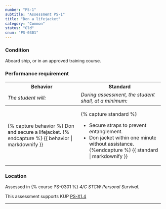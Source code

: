```yaml
---
number: "PS-1"
subtitle: "Assessment PS-1"
title: "Don a lifejacket"
category: "Common"
status: "Old"
cnum: "PS-0301"
---
```

### Condition

Aboard ship, or in an approved training course.

### Performance requirement 

<table width='100%' class='Guidelines'>
 <thead>
 <tr>
     <th class='thirty'>Behavior</th>
     <th class='seventy'>Standard</th>
 </tr>
 <tr>
     <td><em>The student will:</em></td>
     <td><em>During assessment, the student shall, at a minimum:</em></td>
 </tr>
 </thead>
 <tbody>
 

<tr><td>

{% capture behavior %}
Don and secure a lifejacket.
{% endcapture %}
{{ behavior | markdownify }}

</td><td>

{% capture standard %}
*  Secure straps to prevent entanglement.
*  Don jacket within one minute without assistance.
{%endcapture %}
{{ standard | markdownify }}

</td></tr>



 </tbody>
 </table>

### Location

Assessed in  {% course  PS-0301 %}  *4/C STCW Personal Survival*.

This assessment supports KUP [PS-X1.4]({{site.baseurl}}/tables/611.html#PS-X1.4)

***

